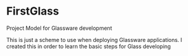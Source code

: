 FirstGlass
==========

Project Model for Glassware development

This is just a scheme to use when deploying Glassware applications.
I created this in order to learn the basic steps for Glass developing
